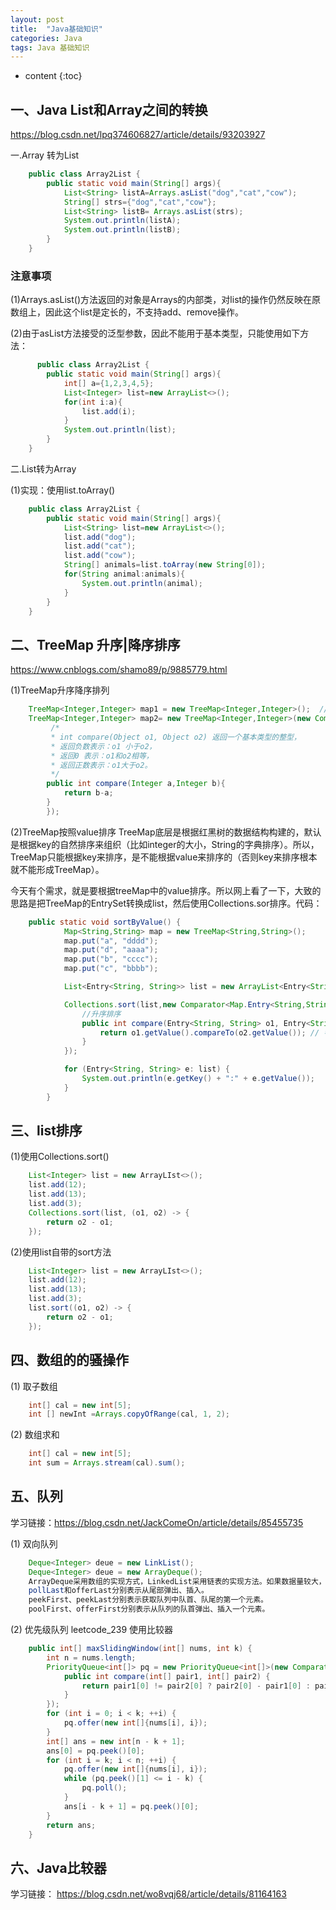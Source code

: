 ```yaml
---
layout: post
title:  "Java基础知识"
categories: Java
tags: Java 基础知识
---
```


* content
{:toc}
## 一、Java List和Array之间的转换
https://blog.csdn.net/lpq374606827/article/details/93203927





一.Array 转为List
```java
    public class Array2List {
        public static void main(String[] args){
            List<String> listA=Arrays.asList("dog","cat","cow");
            String[] strs={"dog","cat","cow"};
            List<String> listB= Arrays.asList(strs);
            System.out.println(listA);
            System.out.println(listB);
        }
    }
```
  
### 注意事项 ###
(1)Arrays.asList()方法返回的对象是Arrays的内部类，对list的操作仍然反映在原数组上，因此这个list是定长的，不支持add、remove操作。

(2)由于asList方法接受的泛型参数，因此不能用于基本类型，只能使用如下方法：  
```java
      public class Array2List {
        public static void main(String[] args){
            int[] a={1,2,3,4,5};
            List<Integer> list=new ArrayList<>();
            for(int i:a){
                list.add(i);
            }
            System.out.println(list);
        }
    }
```

二.List转为Array

(1)实现：使用list.toArray()
```java
    public class Array2List {
        public static void main(String[] args){
            List<String> list=new ArrayList<>();
            list.add("dog");
            list.add("cat");
            list.add("cow");
            String[] animals=list.toArray(new String[0]);
            for(String animal:animals){
                System.out.println(animal);
            }
        }
    }
```

## 二、TreeMap 升序|降序排序
https://www.cnblogs.com/shamo89/p/9885779.html

(1)TreeMap升序降序排列
```java
    TreeMap<Integer,Integer> map1 = new TreeMap<Integer,Integer>();  // 默认的TreeMap升序排列
    TreeMap<Integer,Integer> map2= new TreeMap<Integer,Integer>(new Comparator<Integer>(){ // 降序排列
         /* 
         * int compare(Object o1, Object o2) 返回一个基本类型的整型， 
         * 返回负数表示：o1 小于o2， 
         * 返回0 表示：o1和o2相等， 
         * 返回正数表示：o1大于o2。 
         */  
        public int compare(Integer a,Integer b){
            return b-a;            
        }
        });
```

(2)TreeMap按照value排序
    TreeMap底层是根据红黑树的数据结构构建的，默认是根据key的自然排序来组织（比如integer的大小，String的字典排序）。所以，TreeMap只能根据key来排序，是不能根据value来排序的（否则key来排序根本就不能形成TreeMap）。

今天有个需求，就是要根据treeMap中的value排序。所以网上看了一下，大致的思路是把TreeMap的EntrySet转换成list，然后使用Collections.sor排序。代码：
```java
    public static void sortByValue() {
            Map<String,String> map = new TreeMap<String,String>();
            map.put("a", "dddd");
            map.put("d", "aaaa");
            map.put("b", "cccc");
            map.put("c", "bbbb");

            List<Entry<String, String>> list = new ArrayList<Entry<String, String>>(map.entrySet());

            Collections.sort(list,new Comparator<Map.Entry<String,String>>() {
                //升序排序
                public int compare(Entry<String, String> o1, Entry<String, String> o2) {
                    return o1.getValue().compareTo(o2.getValue()); // 字符串比较使用a.compareTo(b)
                }
            });

            for (Entry<String, String> e: list) {
                System.out.println(e.getKey() + ":" + e.getValue());
            }
        }
 ```

## 三、list排序
(1)使用Collections.sort()
```java
    List<Integer> list = new ArrayLIst<>();
    list.add(12);
    list.add(13);
    list.add(3);
    Collections.sort(list, (o1, o2) -> {
        return o2 - o1;
    });
```

(2)使用list自带的sort方法
```java
    List<Integer> list = new ArrayLIst<>();
    list.add(12);
    list.add(13);
    list.add(3);
    list.sort((o1, o2) -> {
        return o2 - o1;
    });
```

## 四、数组的的骚操作
(1) 取子数组
```java
    int[] cal = new int[5];
    int [] newInt =Arrays.copyOfRange(cal, 1, 2);
```
(2) 数组求和
```java
    int[] cal = new int[5];
    int sum = Arrays.stream(cal).sum();
```

## 五、队列
学习链接：https://blog.csdn.net/JackComeOn/article/details/85455735

(1) 双向队列
```java
    Deque<Integer> deue = new LinkList();
    Deque<Integer> deue = new ArrayDeque();
    ArrayDeque采用数组的实现方式，LinkedList采用链表的实现方法。如果数据量较大，则使用LinkedList，否则优先使用ArrayDeque.
    pollLast和offerLast分别表示从尾部弹出、插入。
    peekFirst、peekLast分别表示获取队列中队首、队尾的第一个元素。
    poolFirst、offerFirst分别表示从队列的队首弹出、插入一个元素。
```


(2) 优先级队列
leetcode_239 使用比较器
```java
    public int[] maxSlidingWindow(int[] nums, int k) {
        int n = nums.length;
        PriorityQueue<int[]> pq = new PriorityQueue<int[]>(new Comparator<int[]>() {
            public int compare(int[] pair1, int[] pair2) {
                return pair1[0] != pair2[0] ? pair2[0] - pair1[0] : pair2[1] - pair1[1];
            }
        });
        for (int i = 0; i < k; ++i) {
            pq.offer(new int[]{nums[i], i});
        }
        int[] ans = new int[n - k + 1];
        ans[0] = pq.peek()[0];
        for (int i = k; i < n; ++i) {
            pq.offer(new int[]{nums[i], i});
            while (pq.peek()[1] <= i - k) {
                pq.poll();
            }
            ans[i - k + 1] = pq.peek()[0];
        }
        return ans;
    }
```

## 六、Java比较器
学习链接：
https://blog.csdn.net/wo8vqj68/article/details/81164163
